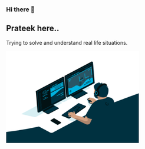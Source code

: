 ### Hi there 👋

## Prateek here..

Trying to solve and understand real life situations.

<img src="https://raw.githubusercontent.com/prateekmaj21/prateekmaj21/master/code.gif" width="360" height="250"/>



